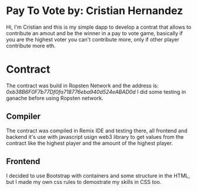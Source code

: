 # Pay To Vote by: Cristian Hernandez

Hi, I'm Cristian and this is my simple dapp to develop a contrat that allows to contribute an amout and be the winner in a pay to vote game, basically if you are the highest voter you can't contribute more, only if other player contribute more eth.


# Contract

The contract was build in Ropsten Network and the address is: *0xb38B6F0F7b77Df0fa718776eba940d524eABAD0d*
I did some testing in ganache before using Ropsten network. 

## Compiler

The contract was compiled in Remix IDE and testing there, all frontend and backend it's use with javascript usign web3 library to get values from the contract like the highest player and the amount of the highest player.

## Frontend

I decided to use Bootstrap with containers and some structure in the HTML, but I made my own css rules to demostrate my skills in CSS too. 